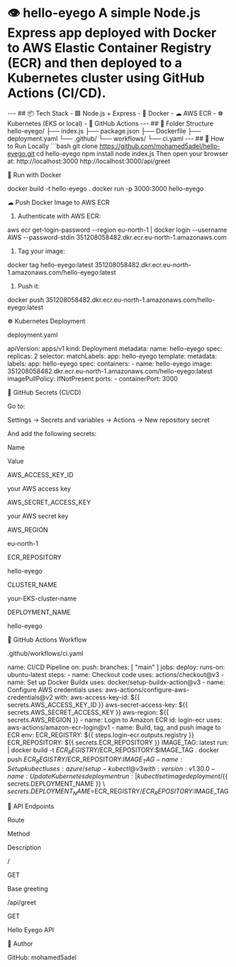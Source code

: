 # 👁 hello-eyego  A simple Node.js Express app deployed with Docker to AWS Elastic Container Registry (ECR) and then deployed to a Kubernetes cluster using GitHub Actions (CI/CD). 
 ---  ## 📦 Tech Stack  - 🟩 Node.js + Express   - 🐳 Docker   - ☁ AWS ECR   - ☸ Kubernetes (EKS or local)   - 🔁 GitHub Actions    ---  ## 📁 Folder Structure  
hello-eyego/ ├── index.js ├── package.json ├── Dockerfile ├── deployment.yaml └── .github/ └── workflows/ └── ci.yaml
---  ## 🚀 How to Run Locally  ```bash git clone https://github.com/mohamed5adel/hello-eyego.git cd hello-eyego npm install node index.js
Then open your browser at: http://localhost:3000 http://localhost:3000/api/greet

🐳 Run with Docker

docker build -t hello-eyego . docker run -p 3000:3000 hello-eyego 

☁ Push Docker Image to AWS ECR

1. Authenticate with AWS ECR:



aws ecr get-login-password --region eu-north-1 | docker login --username AWS --password-stdin 351208058482.dkr.ecr.eu-north-1.amazonaws.com 

1. Tag your image:



docker tag hello-eyego:latest 351208058482.dkr.ecr.eu-north-1.amazonaws.com/hello-eyego:latest 

1. Push it:



docker push 351208058482.dkr.ecr.eu-north-1.amazonaws.com/hello-eyego:latest 

☸ Kubernetes Deployment

deployment.yaml

apiVersion: apps/v1 kind: Deployment metadata:   name: hello-eyego spec:   replicas: 2   selector:     matchLabels:       app: hello-eyego   template:     metadata:       labels:         app: hello-eyego     spec:       containers:       - name: hello-eyego         image: 351208058482.dkr.ecr.eu-north-1.amazonaws.com/hello-eyego:latest         imagePullPolicy: IfNotPresent         ports:         - containerPort: 3000 

🔐 GitHub Secrets (CI/CD)

Go to:

Settings → Secrets and variables → Actions → New repository secret

And add the following secrets:

Name

Value

AWS_ACCESS_KEY_ID

your AWS access key

AWS_SECRET_ACCESS_KEY

your AWS secret key

AWS_REGION

eu-north-1

ECR_REPOSITORY

hello-eyego

CLUSTER_NAME

your-EKS-cluster-name

DEPLOYMENT_NAME

hello-eyego

🔁 GitHub Actions Workflow

.github/workflows/ci.yaml

name: CI/CD Pipeline  on:   push:     branches: [ "main" ]  jobs:   deploy:     runs-on: ubuntu-latest      steps:     - name: Checkout code       uses: actions/checkout@v3      - name: Set up Docker Buildx       uses: docker/setup-buildx-action@v3      - name: Configure AWS credentials       uses: aws-actions/configure-aws-credentials@v2       with:         aws-access-key-id: ${{ secrets.AWS_ACCESS_KEY_ID }}         aws-secret-access-key: ${{ secrets.AWS_SECRET_ACCESS_KEY }}         aws-region: ${{ secrets.AWS_REGION }}      - name: Login to Amazon ECR       id: login-ecr       uses: aws-actions/amazon-ecr-login@v1      - name: Build, tag, and push image to ECR       env:         ECR_REGISTRY: ${{ steps.login-ecr.outputs.registry }}         ECR_REPOSITORY: ${{ secrets.ECR_REPOSITORY }}         IMAGE_TAG: latest       run: |         docker build -t $ECR_REGISTRY/$ECR_REPOSITORY:$IMAGE_TAG .         docker push $ECR_REGISTRY/$ECR_REPOSITORY:$IMAGE_TAG      - name: Set up kubectl       uses: azure/setup-kubectl@v3       with:         version: v1.30.0      - name: Update Kubernetes deployment       run: |         kubectl set image deployment/${{ secrets.DEPLOYMENT_NAME }} \         ${{ secrets.DEPLOYMENT_NAME }}=$ECR_REGISTRY/$ECR_REPOSITORY:$IMAGE_TAG 

🧪 API Endpoints

Route

Method

Description

/

GET

Base greeting

/api/greet

GET

Hello Eyego API

👤 Author

GitHub: mohamed5adel



